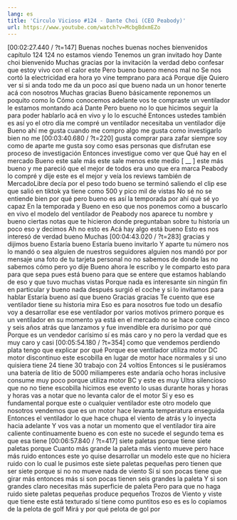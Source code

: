 ```yaml
---
lang: es
title: 'Circulo Vicioso #124 - Dante Choi (CEO Peabody)'
url: https://www.youtube.com/watch?v=McbgBdxmEZo
---
```



[00:02:27.440 / ?t=147]
Buenas noches buenas noches bienvenidos capítulo 124 124 no estamos viendo Tenemos un gran invitado hoy Dante choi bienvenido Muchas gracias por la invitación la verdad debo confesar que estoy vivo con el calor este Pero bueno bueno menos mal no Se nos cortó la electricidad era hora yo vine temprano para acá Porque dije Quiero ver si si anda todo me da un poco así que bueno nada un un honor tenerte acá con nosotros Muchas gracias Bueno básicamente reponemos un poquito como lo Cómo conocemos adelante vos te compraste un ventilador le estamos montando acá Dante Pero bueno no lo que hicimos seguir la para poder hablarlo acá en vivo y lo lo escuché Entonces ustedes también es así yo el otro día me compré un ventilador necesitaba un ventilador dije Bueno ahí me gusta cuando me compro algo me gusta como investigarlo bien no me 
[00:03:40.680 / ?t=220]
gusta comprar para zafar siempre soy como de aparte me gusta soy como esas personas que disfrutan ese proceso de investigación Entonces investigue como ver que Qué hay en el mercado Bueno este sale más este sale menos este medio [&nbsp;__&nbsp;] este más bueno y me pareció que el mejor de todos era uno que era marca Peabody lo compré y dije este es el mejor y veía los reviews también de MercadoLibre decía por el peso todo bueno se terminó saliendo el clip ese que salió en tiktok ya tiene como 500 y pico mil de vistas No sé no se entiende bien por qué pero bueno es así la temporada por ahí qué sé yo capaz En la temporada y Bueno en eso que nos ponemos como a buscarlo en vivo el modelo del ventilador de Peabody nos aparece tu nombre y bueno ciertas notas que te hicieron donde preguntaban sobre tu historia un poco eso y decimos Ah no esto es Acá hay algo está bueno Esto es nos interesó de verdad bueno Muchas 
[00:04:43.020 / ?t=283]
gracias y dijimos bueno Estaría bueno Estaría bueno invitarlo Y aparte tu número nos lo mandó o sea alguien de nuestros seguidores alguien nos mandó por por mensaje una foto de tu tarjeta personal no no sabemos de donde las no sabemos cómo pero yo dije Bueno ahora le escribo y le comparto esto para para que sepa pues está bueno para que se entere que estamos hablando de eso y que tuvo muchas vistas Porque nada es interesante sin ningún fin en particular y bueno nada después surgió el coche y si lo invitamos para hablar Estaría bueno así que bueno Gracias gracias Te cuento que ese ventilador tiene su historia mira Eso es para nosotros fue todo un desafío voy a desarrollar ese ese ventilador por varios motivos primero porque es un ventilador en su momento ya está en el mercado no se hace como cinco y seis años atrás que lanzamos y fue invendible era durísimo por qué Porque es un vendedor carísimo sí es más caro y no pero la verdad que es muy caro y casi 
[00:05:54.180 / ?t=354]
como que vendemos perdiendo plata tengo que explicar por qué Porque ese ventilador utiliza motor DC motor discontinuo este escobilla en lugar de motor hace normales y si uno quisiera tiene 24 tiene 30 trabajo con 24 voltios Entonces si le pusiéramos una batería de litio de 5000 miliamperes este andaría ocho horas inclusive consume muy poco porque utiliza motor BC y este es muy Ultra silencioso que no no tiene escobilla hicimos ese evento lo usas durante horas y horas y horas vas a notar que no levanta calor de el motor Sí y eso es fundamental porque este o cualquier ventilador este otro modelo que nosotros vendemos que es un motor hace levanta temperatura enseguida Entonces el ventilador lo que hace chupa el viento de atrás y lo inyecta hacia adelante Y vos vas a notar un momento que el ventilador tira aire caliente continuamente bueno es con este no sucede el segundo tema es que esa tiene 
[00:06:57.840 / ?t=417]
siete paletas porque tiene siete paletas porque Cuanto más grande la paleta más viento mueve pero hace más ruido entonces este yo quise desarrollar un modelo este que no hiciera ruido con lo cual le pusimos este siete paletas pequeñas pero tienen que ser siete porque si no no mueve nada de viento Sí si son pocas tiene que girar más entonces más si son pocas tienen seis grandes la paleta Y si son grandes claro necesitas más superficie de paleta Pero para que no haga ruido siete paletas pequeñas produce pequeños Trozos de Viento y viste que tiene este está texturado sí tiene como puntitos eso es es lo copiamos de la pelota de golf Mirá y por qué pelota de gol por